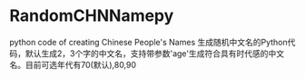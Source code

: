 # RandomCHNNamepy
python code of creating Chinese People's Names
生成随机中文名的Python代码，默认生成2，3个字的中文名，支持带参数'age'生成符合具有时代感的中文名。目前可选年代有70(默认),80,90